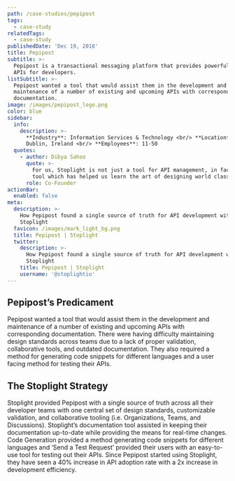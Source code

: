 ```yaml
---
path: /case-studies/pepipost
tags:
  - case-study
relatedTags:
  - case-study
publishedDate: 'Dec 19, 2018'
title: Pepipost
subtitle: >-
  Pepipost is a transactional messaging platform that provides powerful email
  APIs for developers.
listSubtitle: >-
  Pepipost wanted a tool that would assist them in the development and
  maintenance of a number of existing and upcoming APIs with corresponding
  documentation.
image: /images/pepipost_logo.png
color: blue
sidebar:
  info:
    description: >-
      **Industry**: Information Services & Technology <br/> **Location**:
      Dublin, Ireland <br/> **Employees**: 11-50
  quotes:
    - author: Dibya Sahoo
      quote: >-
        For us, Stoplight is not just a tool for API management, in fact, it’s a
        tool which has helped us learn the art of designing world class APIs.
      role: Co-Founder
actionBar:
  enabled: false
meta:
  description: >-
    How Pepipost found a single source of truth for API development with
    Stoplight
  favicon: /images/mark_light_bg.png
  title: Pepipost | Stoplight
  twitter:
    description: >-
      How Pepipost found a single source of truth for API development with
      Stoplight
    title: Pepipost | Stoplight
    username: '@stoplightio'
---
```


## Pepipost’s Predicament

Pepipost wanted a tool that would assist them in the development and maintenance of a number of existing and upcoming APIs with corresponding documentation. There were having difficulty maintaining design standards across teams due to a lack of proper validation, collaborative tools, and outdated documentation. They also required a method for generating code snippets for different languages and a user facing method for testing their APIs.

## The Stoplight Strategy

Stoplight provided Pepipost with a single source of truth across all their developer teams with one central set of design standards, customizable validation, and collaborative tooling (i.e. Organizations, Teams, and Discussions). Stoplight’s documentation tool assisted in keeping their documentation up-to-date while providing the means for real-time changes. Code Generation provided a method generating code snippets for different languages and ‘Send a Test Request’ provided their users with an easy-to-use tool for testing out their APIs. Since Pepipost started using Stoplight, they have seen a 40% increase in API adoption rate with a 2x increase in development efficiency.
